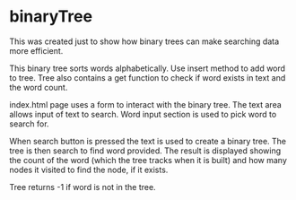 # binaryTree

This was created just to show how binary trees can make searching data more efficient.

This binary tree sorts words alphabetically. Use insert method to add word to tree. Tree also contains a get function to check if word exists in text and the word count. 

index.html page uses a form to interact with the binary tree.  The text area allows input of text to search.  Word input section is used to pick word to search for.

When search button is pressed the text is used to create a binary tree.  The tree is then search to find word provided.  The result is displayed showing the count of the word (which the tree tracks when it is built) and how many nodes it visited to find the node, if it exists. 

Tree returns -1 if word is not in the tree.

